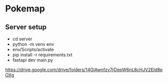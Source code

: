 # Pokemap

## Server setup
- cd server
- python -m venv env
- env/Scripts/activate
- pip install -r requirements.txt
- fastapi dev main.py

https://drive.google.com/drive/folders/14GlAwnfzy7rDepW6nL8cHJV2EId8pOXg
